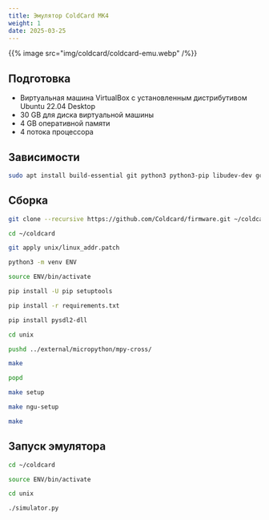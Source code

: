 ```yaml
---
title: Эмулятор ColdCard MK4
weight: 1
date: 2025-03-25
---
```


{{% image src="img/coldcard/coldcard-emu.webp" /%}}

## Подготовка

- Виртуальная машина VirtualBox с установленным дистрибутивом Ubuntu 22.04 Desktop
- 30 GB для диска виртуальной машины
- 4 GB оперативной памяти
- 4 потока процессора

## Зависимости

```bash
sudo apt install build-essential git python3 python3-pip libudev-dev gcc-arm-none-eabi libffi-dev xterm swig libpcsclite-dev python-is-python3 autoconf libtool python3-venv
```

## Сборка

```bash
git clone --recursive https://github.com/Coldcard/firmware.git ~/coldcard

cd ~/coldcard

git apply unix/linux_addr.patch

python3 -m venv ENV

source ENV/bin/activate

pip install -U pip setuptools

pip install -r requirements.txt

pip install pysdl2-dll

cd unix

pushd ../external/micropython/mpy-cross/

make

popd

make setup

make ngu-setup

make
```

## Запуск эмулятора

```bash
cd ~/coldcard

source ENV/bin/activate

cd unix

./simulator.py
```